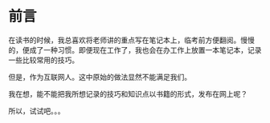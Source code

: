 # 前言

在读书的时候，我总喜欢将老师讲的重点写在笔记本上，临考前方便翻阅。慢慢的，便成了一种习惯。即便现在工作了，我也会在办工作上放置一本笔记本，记录一些比较常用的技巧。

但是，作为互联网人。这中原始的做法显然不能满足我们。

我在想，能不能把我所想记录的技巧和知识点以书籍的形式，发布在网上呢？

所以，试试吧。。。